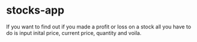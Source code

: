 # stocks-app
If you want to find out if you made a profit or loss on a stock all you have to do is input inital price, current price, quantity and voila.
